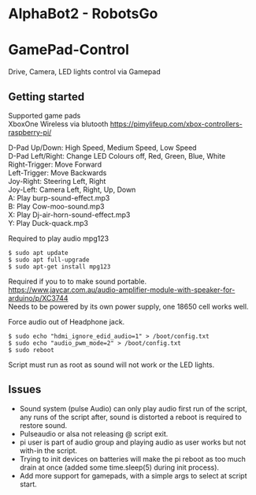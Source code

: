 # AlphaBot2 - RobotsGo 
# GamePad-Control

Drive, Camera, LED lights control via Gamepad

## Getting started
Supported game pads   
XboxOne Wireless via blutooth https://pimylifeup.com/xbox-controllers-raspberry-pi/   

D-Pad Up/Down: High Speed, Medium Speed, Low Speed    
D-Pad Left/Right: Change LED Colours off, Red, Green, Blue, White    
Right-Trigger: Move Forward  
Left-Trigger: Move Backwards  
Joy-Right: Steering Left, Right  
Joy-Left: Camera Left, Right, Up, Down  
A: Play burp-sound-effect.mp3  
B: Play Cow-moo-sound.mp3  
X: Play Dj-air-horn-sound-effect.mp3  
Y: Play Duck-quack.mp3

Required to play audio mpg123
```
$ sudo apt update
$ sudo apt full-upgrade
$ sudo apt-get install mpg123
```
Required if you to to make sound portable.  
https://www.jaycar.com.au/audio-amplifier-module-with-speaker-for-arduino/p/XC3744   
Needs to be powered by its own power supply, one 18650 cell works well.

Force audio out of Headphone jack.
```
$ sudo echo "hdmi_ignore_edid_audio=1" > /boot/config.txt
$ sudo echo "audio_pwm_mode=2" > /boot/config.txt
$ sudo reboot
```
Script must run as root as sound will not work or the LED lights.

## Issues
* Sound system (pulse Audio) can only play audio first run of the script, any runs of the script after, sound is distorted a reboot is required to restore sound.   
* Pulseaudio or alsa not releasing @ script exit.  
* pi user is part of audio group and playing audio as user works but not with-in the script.
* Trying to init devices on batteries will make the pi reboot as too much drain at once (added some time.sleep(5) during init process).
* Add more support for gamepads, with a simple args to select at script start.


